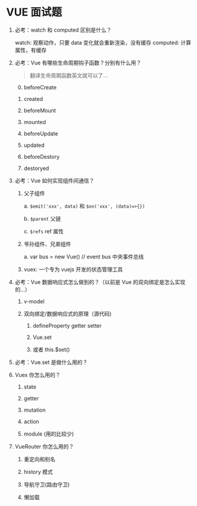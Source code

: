 # VUE 面试题

1. 必考：watch 和 computed 区别是什么？

    watch: 观察动作，只要 data 变化就会重新渲染，没有缓存
    computed: 计算属性，有缓存

2. 必考：Vue 有哪些生命周期钩子函数？分别有什么用？

    > 翻译生命周期函数英文就可以了...

    0. beforeCreate

    1. created

    2. beforeMount

    2. mounted

    3. beforeUpdate

    3. updated

    3. beforeDestory

    4. destoryed

3. 必考：Vue 如何实现组件间通信？

    1. 父子组件

        a. `$emit('xxx', data)` 和 `$on('xxx', (data)=>{})`

        b. `$parent` 父链

        c. `$refs` ref 属性
    
    2. 爷孙组件、兄弟组件

        a. var bus = new Vue() // event bus 中央事件总线

    3. vuex: 一个专为 vuejs 开发的状态管理工具

4. 必考：Vue 数据响应式怎么做到的？（以前是 Vue 的双向绑定是怎么实现的...）

    1. v-model

    2. 双向绑定/数据响应式的原理（源代码)

        1. defineProperty getter setter

        2. Vue.set

        3. 或者 this.$set()

5. 必考：Vue.set 是做什么用的？

6. Vuex 你怎么用的？

    1. state

    2. getter

    3. mutation

    4. action

    5. module (用的比较少)

7. VueRouter 你怎么用的？

    1. 重定向和别名

    2. history 模式

    3. 导航守卫(路由守卫)

    3. 懒加载


